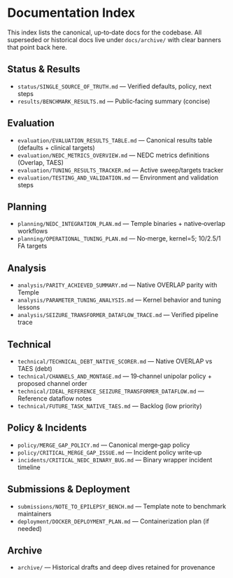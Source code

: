 # Documentation Index

This index lists the canonical, up‑to‑date docs for the codebase. All superseded or historical docs live under `docs/archive/` with clear banners that point back here.

## Status & Results
- `status/SINGLE_SOURCE_OF_TRUTH.md` — Verified defaults, policy, next steps
- `results/BENCHMARK_RESULTS.md` — Public‑facing summary (concise)

## Evaluation
- `evaluation/EVALUATION_RESULTS_TABLE.md` — Canonical results table (defaults + clinical targets)
- `evaluation/NEDC_METRICS_OVERVIEW.md` — NEDC metrics definitions (Overlap, TAES)
- `evaluation/TUNING_RESULTS_TRACKER.md` — Active sweep/targets tracker
- `evaluation/TESTING_AND_VALIDATION.md` — Environment and validation steps

## Planning
- `planning/NEDC_INTEGRATION_PLAN.md` — Temple binaries + native‑overlap workflows
- `planning/OPERATIONAL_TUNING_PLAN.md` — No‑merge, kernel=5; 10/2.5/1 FA targets

## Analysis
- `analysis/PARITY_ACHIEVED_SUMMARY.md` — Native OVERLAP parity with Temple
- `analysis/PARAMETER_TUNING_ANALYSIS.md` — Kernel behavior and tuning lessons
- `analysis/SEIZURE_TRANSFORMER_DATAFLOW_TRACE.md` — Verified pipeline trace

## Technical
- `technical/TECHNICAL_DEBT_NATIVE_SCORER.md` — Native OVERLAP vs TAES (debt)
- `technical/CHANNELS_AND_MONTAGE.md` — 19‑channel unipolar policy + proposed channel order
- `technical/IDEAL_REFERENCE_SEIZURE_TRANSFORMER_DATAFLOW.md` — Reference dataflow notes
- `technical/FUTURE_TASK_NATIVE_TAES.md` — Backlog (low priority)

## Policy & Incidents
- `policy/MERGE_GAP_POLICY.md` — Canonical merge‑gap policy
- `policy/CRITICAL_MERGE_GAP_ISSUE.md` — Incident policy write‑up
- `incidents/CRITICAL_NEDC_BINARY_BUG.md` — Binary wrapper incident timeline

## Submissions & Deployment
- `submissions/NOTE_TO_EPILEPSY_BENCH.md` — Template note to benchmark maintainers
- `deployment/DOCKER_DEPLOYMENT_PLAN.md` — Containerization plan (if needed)

## Archive
- `archive/` — Historical drafts and deep dives retained for provenance

